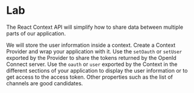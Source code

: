 
# Lab

The React Context API will simplify how to share data between multiple parts of our application.

We will store the user information inside a context. Create a Context Provider and wrap your application with it. Use the `setOauth` or `setUser` exported by the Provider to share the tokens returned by the OpenId Connect server. Use the `oauth` or `user` exported by the Context in the different sections of your application to display the user information or to get access to the access token. Other properties such as the list of channels are good candidates.
